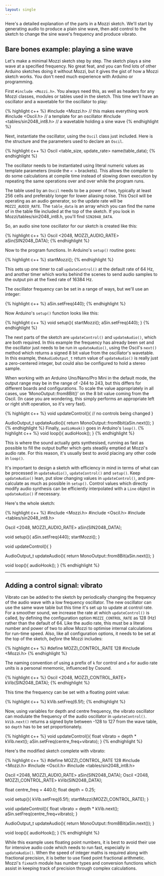 ```yaml
---
layout: single
---
```


Here's a detailed explanation of the parts in a Mozzi sketch. We'll start by
generating audio to produce a plain sine wave, then add control to the sketch to
change the sine wave's frequency and produce vibrato.

## Bare bones example: playing a sine wave

Let's make a minimal Mozzi sketch step by step. The sketch plays a sine wave at
a specified frequency. No great feat, and you can find lots of other Arduino
sketches doing it without Mozzi, but it gives the gist of how a
Mozzi sketch works. You don't need much experience with
Arduino or programming.  

First `#include <Mozzi.h>`. You always need this, as well as headers for any
Mozzi classes, modules or tables used in the sketch.  This time we'll have an oscillator
and a wavetable for the oscillator to play:

{% highlight c++ %}
#include <Mozzi.h> // this makes everything work
#include <Oscil.h>  // a template for an oscillator
#include <tables/sin2048_int8.h>  // a wavetable holding a sine wave
{% endhighlight %}

Next, instantiate the oscillator, using the `Oscil` class just included.  Here is the structure and
the parameters used to declare an `Oscil`.

{% highlight c++ %}
Oscil <table_size, update_rate> name(table_data);
{% endhighlight %}

The oscillator needs to be instantiated using literal numeric values as template
parameters (inside the `< >` brackets). This allows the compiler to do some
calculations at compile time instead of slowing down execution by repeating the
same operations over and over while the program runs.

The table used by an `Oscil` needs to be a power of two, typically at least 256
cells and preferably longer for lower aliasing noise. This Oscil will be
operating as an audio generator, so the update rate will be `MOZZI_AUDIO_RATE`. The
`table_data` is an array which you can find the name of in the table file included
at the top of the sketch.  If you look in Mozzi/tables/sin2048_int8.h, you'll find `SIN2048_DATA`.

So, an audio sine tone oscillator for our sketch is created like this:

{% highlight c++ %}
Oscil <2048, MOZZI_AUDIO_RATE> aSin(SIN2048_DATA);
{% endhighlight %}

Now to the program functions.  In Arduino's `setup()` routine goes:

{% highlight c++ %}
startMozzi();
{% endhighlight %}

This sets up one timer to call `updateControl()` at the default rate of 64 Hz, and another
timer which works behind the scenes to send audio samples to the output pin at
the fixed rate of 16384 Hz.

The oscillator frequency can be set in a range of ways, but we'll use an integer:

{% highlight c++ %}
aSin.setFreq(440);
{% endhighlight %}

Now Arduino's `setup()` function looks like this:

{% highlight c++ %}
void setup(){
	startMozzi();
	aSin.setFreq(440);
}
{% endhighlight %}

The next parts of the sketch are `updateControl()` and `updateAudio()`, which
are both required. In this example the frequency has already been set and the
oscillator just needs to be run in `updateAudio()`, using the Oscil's `next()`
method which returns a signed 8 bit value from the oscillator's wavetable. In
this example, the`AudioOutput_t` return value of `updateAudio()` is really just
a zero-centered integer, but could also be configured to hold a stereo sample.

When working with an Arduino Uno/Nano/Pro Mini in the default mode, the output
range may be in the range of -244 to 243, but this differs for different boards
and configurations. To scale the value appropriately in all cases, use
'MonoOutput::from8Bit()' on the 8 bit value coming from the Oscil. (In case you
are wondering, this simply performs an appropriate left or right shift operation,
so it's very fast).

{% highlight c++ %}
void updateControl(){
	// no controls being changed
}

AudioOutput_t updateAudio(){
	return MonoOutput::from8bit(aSin.next());
}
{% endhighlight %}
Finally, `audioHook()` goes in Arduino's `loop()`.
{% highlight c++ %}
void loop(){
	audioHook();
}
{% endhighlight %}

This is where the sound actually gets synthesised, running as fast as possible
to fill the output buffer which gets steadily emptied at Mozzi's audio rate. For
this reason, it's usually best to avoid placing any other code in `loop()`.

It's important to design a sketch with efficiency in mind in terms of what can
be processed in `updateAudio()`, `updateControl()` and `setup()`. Keep `updateAudio()`
lean, put slow changing values in `updateControl()`, and pre-calculate as much as
possible in `setup()`. Control values which directly modify audio synthesis can be
efficiently interpolated with a `Line` object in `updateAudio()` if necessary.

Here's the whole sketch:

{% highlight c++ %}
#include <Mozzi.h>
#include <Oscil.h>
#include <tables/sin2048_int8.h>

Oscil <2048, MOZZI_AUDIO_RATE> aSin(SIN2048_DATA);

void setup(){
	aSin.setFreq(440);
	startMozzi();
}

void updateControl(){
}

AudioOutput_t updateAudio(){
	return MonoOutput::from8Bit(aSin.next());
}

void loop(){
	audioHook();
}
{% endhighlight %}

***
## Adding a control signal: vibrato

Vibrato can be added to the sketch by periodically changing the frequency of the
audio wave with a low frequency oscillator. The new oscillator can use the same
wave table but this time it's set up to update at control rate. For a smoother sound,
we increase the rate at which `updateControl()` is called, by defining the configuration option
`MOZZI_CONTROL_RATE` as 128 (Hz) rather than the default of 64. Like the audio rate, this must be a
literal number and power of two to allow Mozzi to optimise internal calculations
for run-time speed. Also, like all configuration options, it needs to be set at the
top of the sketch, _before_ the Mozzi includes:

{% highlight c++ %}
#define MOZZI_CONTROL_RATE 128
#include <Mozzi.h>
{% endhighlight %}

The naming convention of using a prefix of `k` for control and `a` for audio rate units
is a personal mnemonic, influenced by Csound.

{% highlight c++ %}
Oscil <2048, MOZZI_CONTROL_RATE> kVib(SIN2048_DATA);
{% endhighlight %}

This time the frequency can be set with a floating point value:

{% highlight c++ %}
kVib.setFreq(6.5f);
{% endhighlight %}

Now, using variables for depth and centre frequency, the vibrato oscillator can
modulate the frequency of the audio oscillator in `updateControl()`.  `kVib.next()`
returns a signed byte between -128 to 127 from the wave table, so `depth` has to
be set proportionately.

{% highlight c++ %}
void updateControl(){
	float vibrato = depth * kVib.next();
	aSin.setFreq(centre_freq+vibrato);
}
{% endhighlight %}

Here's the modified sketch complete with vibrato:

{% highlight c++ %}
#define MOZZI_CONTROL_RATE 128
#include <Mozzi.h>
#include <Oscil.h>
#include <tables/sin2048_int8.h>

Oscil <2048, MOZZI_AUDIO_RATE> aSin(SIN2048_DATA);
Oscil <2048, MOZZI_CONTROL_RATE> kVib(SIN2048_DATA);

float centre_freq = 440.0;
float depth = 0.25;

void setup(){
	kVib.setFreq(6.5f);
	startMozzi(MOZZI_CONTROL_RATE);
}

void updateControl(){
	float vibrato = depth * kVib.next();
	aSin.setFreq(centre_freq+vibrato);
}

AudioOutput_t updateAudio(){
	return MonoOutput::from8Bit(aSin.next());
}

void loop(){
	audioHook();
}
{% endhighlight %}

While this example uses floating point numbers, it is best to avoid their use
for intensive audio code which needs to run fast, especially in `updateAudio()`.
When the speed of integer maths is required along with fractional precision, it
is better to use fixed point fractional arithmetic. Mozzi's `fixmath` module has
number types and conversion functions which assist in keeping track of precision
through complex calculations.
